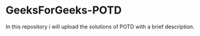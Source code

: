 # GeeksForGeeks-POTD
In this repository i will upload the solutions of POTD with a brief description.
